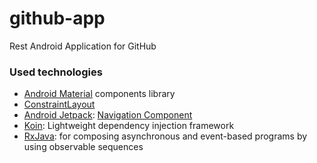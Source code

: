 # github-app
Rest Android Application for GitHub

### Used technologies
- [Android Material](https://material.io/) components library 
- [ConstraintLayout](https://developer.android.com/reference/android/support/constraint/ConstraintLayout)
- [Android Jetpack](https://developer.android.com/jetpack): [Navigation Component](https://developer.android.com/guide/navigation/)
- [Koin](https://github.com/InsertKoinIO/koin):  Lightweight dependency injection framework
- [RxJava](https://github.com/ReactiveX/RxJava): for composing asynchronous and event-based programs by using observable sequences
